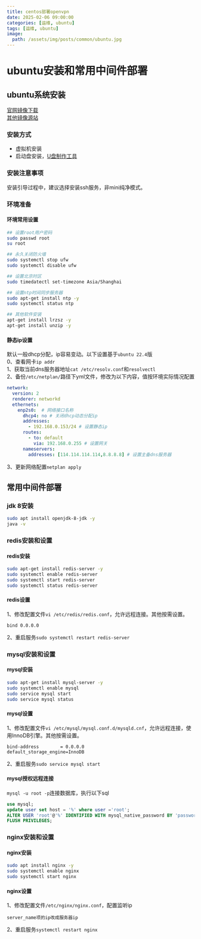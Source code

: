 ```yaml
---
title: centos部署openvpn
date: 2025-02-06 09:00:00
categories: [运维, ubuntu]
tags: [运维, ubuntu]
image:
  path: /assets/img/posts/common/ubuntu.jpg
---
```


# ubuntu安装和常用中间件部署
## ubuntu系统安装
[官网镜像下载](https://cn.ubuntu.com/download/server/step1)   
[其他镜像源站](https://mirrors.ustc.edu.cn/help/ubuntu.html)
### 安装方式
+ 虚拟机安装
+ 启动盘安装，[U盘制作工具](http://rufus.ie/zh/)

### 安装注意事项
安装引导过程中，建议选择安装ssh服务，非mini纯净模式。
### 环境准备
#### 环境常用设置
```sh
## 设置root用户密码
sudo passwd root
su root

## 永久关闭防火墙
sudo systemctl stop ufw
sudo systemctl disable ufw

## 设置北京时区
sudo timedatectl set-timezone Asia/Shanghai

## 设置ntp时间同步服务器
sudo apt-get install ntp -y
sudo systemctl status ntp

## 其他软件安装
apt-get install lrzsz -y
apt-get install unzip -y
```
#### 静态ip设置
默认一般dhcp分配，ip容易变动。以下设置基于`ubuntu 22.4`版   
0、查看网卡`ip addr`      
1、获取当前dns服务器地址`cat /etc/resolv.conf`和`resolvectl`   
2、备份`/etc/netplan/`路径下yml文件，修改为以下内容，值按环境实际情况配置
```yml
network:
  version: 2
  renderer: networkd
  ethernets:
    enp2s0:  # 网络接口名称
      dhcp4: no # 关闭dhcp动态分配ip
      addresses:
        - 192.168.0.153/24 # 设置静态ip
      routes:
        - to: default
          via: 192.168.0.255 # 设置网关
      nameservers:
        addresses: [114.114.114.114,8.8.8.8] # 设置主备dns服务器
```
3、更新网络配置`netplan apply`

## 常用中间件部署
### jdk 8安装
```sh
sudo apt install openjdk-8-jdk -y
java -v
```

### redis安装和设置
#### redis安装
```sh
sudo apt-get install redis-server -y
sudo systemctl enable redis-server
sudo systemctl start redis-server
sudo systemctl status redis-server
```
#### redis设置
1、修改配置文件`vi /etc/redis/redis.conf`，允许远程连接。其他按需设置。
```
bind 0.0.0.0
```
2、重启服务`sudo systemctl restart redis-server`

### mysql安装和设置
#### mysql安装
```sh
sudo apt-get install mysql-server -y
sudo systemctl enable mysql
sudo service mysql start
sudo service mysql status
```
#### mysql设置
1、修改配置文件`vi /etc/mysql/mysql.conf.d/mysqld.cnf`，允许远程连接，使用InnoDB引擎。其他按需设置。
```
bind-address		= 0.0.0.0
default_storage_engine=InnoDB
```
2、重启服务`sudo service mysql start`

#### mysql授权远程连接
`mysql -u root -p`连接数据库，执行以下sql
```sql
use mysql;
update user set host = '%' where user ='root';
ALTER USER 'root'@'%' IDENTIFIED WITH mysql_native_password BY 'password';
FLUSH PRIVILEGES;
```

### nginx安装和设置
#### nginx安装
```sh
sudo apt install nginx -y
sudo systemctl enable nginx
sudo systemctl start nginx
```
#### nginx设置
1、修改配置文件`/etc/nginx/nginx.conf`，配置监听ip
```
server_name项的ip改成服务器ip
```
2、重启服务`systemctl restart nginx`